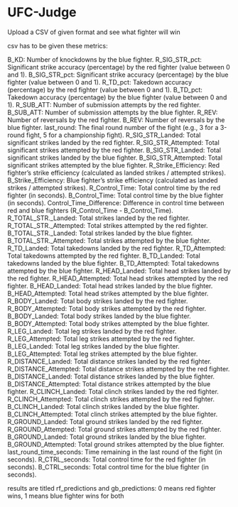 # UFC-Judge
Upload a CSV of given format and see what fighter will win


csv has to be given these metrics: 

B_KD: Number of knockdowns by the blue fighter.
R_SIG_STR_pct: Significant strike accuracy (percentage) by the red fighter (value between 0 and 1).
B_SIG_STR_pct: Significant strike accuracy (percentage) by the blue fighter (value between 0 and 1).
R_TD_pct: Takedown accuracy (percentage) by the red fighter (value between 0 and 1).
B_TD_pct: Takedown accuracy (percentage) by the blue fighter (value between 0 and 1).
R_SUB_ATT: Number of submission attempts by the red fighter.
B_SUB_ATT: Number of submission attempts by the blue fighter.
R_REV: Number of reversals by the red fighter.
B_REV: Number of reversals by the blue fighter.
last_round: The final round number of the fight (e.g., 3 for a 3-round fight, 5 for a championship fight).
R_SIG_STR_Landed: Total significant strikes landed by the red fighter.
R_SIG_STR_Attempted: Total significant strikes attempted by the red fighter.
B_SIG_STR_Landed: Total significant strikes landed by the blue fighter.
B_SIG_STR_Attempted: Total significant strikes attempted by the blue fighter.
R_Strike_Efficiency: Red fighter’s strike efficiency (calculated as landed strikes / attempted strikes).
B_Strike_Efficiency: Blue fighter’s strike efficiency (calculated as landed strikes / attempted strikes).
R_Control_Time: Total control time by the red fighter (in seconds).
B_Control_Time: Total control time by the blue fighter (in seconds).
Control_Time_Difference: Difference in control time between red and blue fighters (R_Control_Time - B_Control_Time).
R_TOTAL_STR._Landed: Total strikes landed by the red fighter.
R_TOTAL_STR._Attempted: Total strikes attempted by the red fighter.
B_TOTAL_STR._Landed: Total strikes landed by the blue fighter.
B_TOTAL_STR._Attempted: Total strikes attempted by the blue fighter.
R_TD_Landed: Total takedowns landed by the red fighter.
R_TD_Attempted: Total takedowns attempted by the red fighter.
B_TD_Landed: Total takedowns landed by the blue fighter.
B_TD_Attempted: Total takedowns attempted by the blue fighter.
R_HEAD_Landed: Total head strikes landed by the red fighter.
R_HEAD_Attempted: Total head strikes attempted by the red fighter.
B_HEAD_Landed: Total head strikes landed by the blue fighter.
B_HEAD_Attempted: Total head strikes attempted by the blue fighter.
R_BODY_Landed: Total body strikes landed by the red fighter.
R_BODY_Attempted: Total body strikes attempted by the red fighter.
B_BODY_Landed: Total body strikes landed by the blue fighter.
B_BODY_Attempted: Total body strikes attempted by the blue fighter.
R_LEG_Landed: Total leg strikes landed by the red fighter.
R_LEG_Attempted: Total leg strikes attempted by the red fighter.
B_LEG_Landed: Total leg strikes landed by the blue fighter.
B_LEG_Attempted: Total leg strikes attempted by the blue fighter.
R_DISTANCE_Landed: Total distance strikes landed by the red fighter.
R_DISTANCE_Attempted: Total distance strikes attempted by the red fighter.
B_DISTANCE_Landed: Total distance strikes landed by the blue fighter.
B_DISTANCE_Attempted: Total distance strikes attempted by the blue fighter.
R_CLINCH_Landed: Total clinch strikes landed by the red fighter.
R_CLINCH_Attempted: Total clinch strikes attempted by the red fighter.
B_CLINCH_Landed: Total clinch strikes landed by the blue fighter.
B_CLINCH_Attempted: Total clinch strikes attempted by the blue fighter.
R_GROUND_Landed: Total ground strikes landed by the red fighter.
R_GROUND_Attempted: Total ground strikes attempted by the red fighter.
B_GROUND_Landed: Total ground strikes landed by the blue fighter.
B_GROUND_Attempted: Total ground strikes attempted by the blue fighter.
last_round_time_seconds: Time remaining in the last round of the fight (in seconds).
R_CTRL_seconds: Total control time for the red fighter (in seconds).
B_CTRL_seconds: Total control time for the blue fighter (in seconds).

results are titled rf_predictions and gb_predictions: 0 means red fighter wins, 1 means blue fighter wins for both
